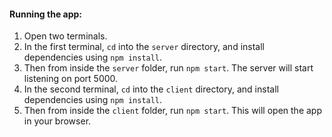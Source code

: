 #### Running the app: 
1. Open two terminals.
2. In the first terminal, `cd` into the `server` directory, and install dependencies using `npm install`.
3. Then from inside the `server` folder, run `npm start`. The server will start listening on port 5000.
4. In the second terminal, `cd` into the `client` directory, and install dependencies using `npm install`.
5. Then from inside the `client` folder, run `npm start`. This will open the app in your browser.
